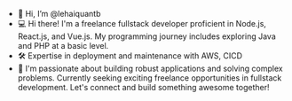 - 👋 Hi, I’m @lehaiquantb
- 💻 Hi there! I'm a freelance fullstack developer proficient in Node.js, React.js, and Vue.js. My programming journey includes exploring Java and PHP at a basic level. 
- 🛠️ Expertise in deployment and maintenance with AWS, CICD 
- 👀 I'm passionate about building robust applications and solving complex problems. Currently seeking exciting freelance opportunities in fullstack development. Let's connect and build something awesome together!

<!---
lehaiquantb/lehaiquantb is a ✨ special ✨ repository because its `README.md` (this file) appears on your GitHub profile.
You can click the Preview link to take a look at your changes.
--->
